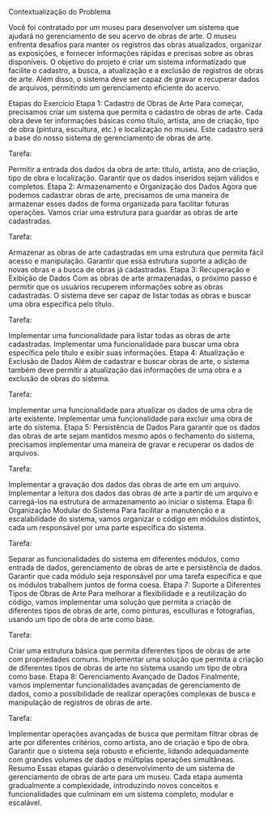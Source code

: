 Contextualização do Problema


Você foi contratado por um museu para desenvolver um sistema que ajudará no gerenciamento de seu acervo de obras de arte. O museu enfrenta desafios para manter os registros das obras atualizados, organizar as exposições, e fornecer informações rápidas e precisas sobre as obras disponíveis. O objetivo do projeto é criar um sistema informatizado que facilite o cadastro, a busca, a atualização e a exclusão de registros de obras de arte. Além disso, o sistema deve ser capaz de gravar e recuperar dados de arquivos, permitindo um gerenciamento eficiente do acervo.

Etapas do Exercício
Etapa 1: Cadastro de Obras de Arte
Para começar, precisamos criar um sistema que permita o cadastro de obras de arte. Cada obra deve ter informações básicas como título, artista, ano de criação, tipo de obra (pintura, escultura, etc.) e localização no museu. Este cadastro será a base do nosso sistema de gerenciamento de obras de arte.

Tarefa:

Permitir a entrada dos dados da obra de arte: título, artista, ano de criação, tipo de obra e localização.
Garantir que os dados inseridos sejam válidos e completos.
Etapa 2: Armazenamento e Organização dos Dados
Agora que podemos cadastrar obras de arte, precisamos de uma maneira de armazenar esses dados de forma organizada para facilitar futuras operações. Vamos criar uma estrutura para guardar as obras de arte cadastradas.

Tarefa:

Armazenar as obras de arte cadastradas em uma estrutura que permita fácil acesso e manipulação.
Garantir que essa estrutura suporte a adição de novas obras e a busca de obras já cadastradas.
Etapa 3: Recuperação e Exibição de Dados
Com as obras de arte armazenadas, o próximo passo é permitir que os usuários recuperem informações sobre as obras cadastradas. O sistema deve ser capaz de listar todas as obras e buscar uma obra específica pelo título.

Tarefa:

Implementar uma funcionalidade para listar todas as obras de arte cadastradas.
Implementar uma funcionalidade para buscar uma obra específica pelo título e exibir suas informações.
Etapa 4: Atualização e Exclusão de Dados
Além de cadastrar e buscar obras de arte, o sistema também deve permitir a atualização das informações de uma obra e a exclusão de obras do sistema.

Tarefa:

Implementar uma funcionalidade para atualizar os dados de uma obra de arte existente.
Implementar uma funcionalidade para excluir uma obra de arte do sistema.
Etapa 5: Persistência de Dados
Para garantir que os dados das obras de arte sejam mantidos mesmo após o fechamento do sistema, precisamos implementar uma maneira de gravar e recuperar os dados de arquivos.

Tarefa:

Implementar a gravação dos dados das obras de arte em um arquivo.
Implementar a leitura dos dados das obras de arte a partir de um arquivo e carregá-los na estrutura de armazenamento ao iniciar o sistema.
Etapa 6: Organização Modular do Sistema
Para facilitar a manutenção e a escalabilidade do sistema, vamos organizar o código em módulos distintos, cada um responsável por uma parte específica do sistema.

Tarefa:

Separar as funcionalidades do sistema em diferentes módulos, como entrada de dados, gerenciamento de obras de arte e persistência de dados.
Garantir que cada módulo seja responsável por uma tarefa específica e que os módulos trabalhem juntos de forma coesa.
Etapa 7: Suporte a Diferentes Tipos de Obras de Arte
Para melhorar a flexibilidade e a reutilização do código, vamos implementar uma solução que permita a criação de diferentes tipos de obras de arte, como pinturas, esculturas e fotografias, usando um tipo de obra de arte como base.

Tarefa:

Criar uma estrutura básica que permita diferentes tipos de obras de arte com propriedades comuns.
Implementar uma solução que permita a criação de diferentes tipos de obras de arte no sistema usando um tipo de obra como base.
Etapa 8: Gerenciamento Avançado de Dados
Finalmente, vamos implementar funcionalidades avançadas de gerenciamento de dados, como a possibilidade de realizar operações complexas de busca e manipulação de registros de obras de arte.

Tarefa:

Implementar operações avançadas de busca que permitam filtrar obras de arte por diferentes critérios, como artista, ano de criação e tipo de obra.
Garantir que o sistema seja robusto e eficiente, lidando adequadamente com grandes volumes de dados e múltiplas operações simultâneas.
Resumo
Essas etapas guiarão o desenvolvimento de um sistema de gerenciamento de obras de arte para um museu. Cada etapa aumenta gradualmente a complexidade, introduzindo novos conceitos e funcionalidades que culminam em um sistema completo, modular e escalável.